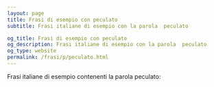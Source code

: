 ```yaml
---
layout: page
title: Frasi di esempio con peculato 
subtitle: Frasi italiane di esempio con la parola  peculato

og_title: Frasi di esempio con peculato 
og_description: Frasi italiane di esempio con la parola  peculato
og_type: website
permalink: /frasi/p/peculato.html
---
```


Frasi italiane di esempio contenenti la parola peculato:


